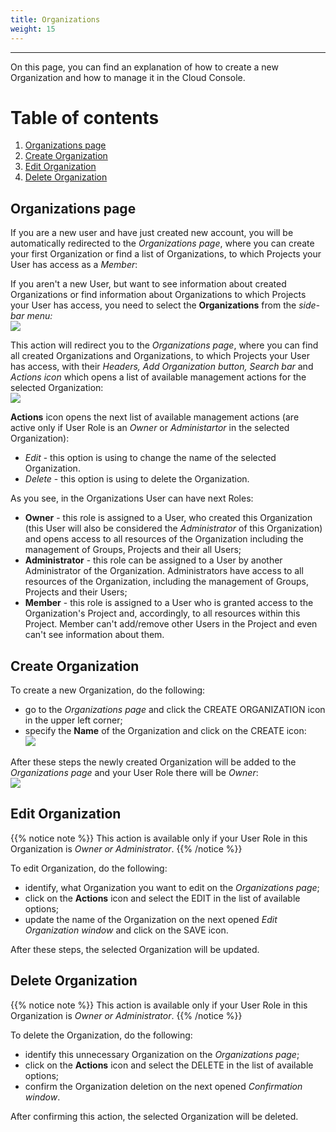 ```yaml
---
title: Organizations
weight: 15
---
```

___
On this page, you can find an explanation of how to create a new Organization and how to manage it in the Cloud Console.

# Table of contents
1. [Organizations page](#organizations-page)
2. [Create Organization](#create-organization)
3. [Edit Organization](#edit-organization)
4. [Delete Organization](#delete-organization)

## Organizations page

If you are a new user and have just created new account, you will be automatically redirected to the *Organizations page*, where you can create your first Organization or find a list of Organizations, to which Projects your User has access as a *Member*:  

If you aren't a new User, but want to see information about created Organizations or find information about Organizations to which Projects your User has access, you need to select the **Organizations** from the *side-bar menu:*  
![](../../assets/images/organizations/2-org.png?classes=border,shadow)  

This action will redirect you to the *Organizations page*, where you can find all created Organizations and Organizations, to which Projects your User has access, with their *Headers, Add Organization button, Search bar* and *Actions icon* which opens a list of available management actions for the selected Organization:  
![](../../assets/images/organizations/3-org.png?classes=border,shadow)  

**Actions** icon opens the next list of available management actions (are active only if User Role is an *Owner* or *Administartor* in the selected Organization):  
- *Edit* - this option is using to change the name of the selected Organization.  
- *Delete* - this option is using to delete the Organization.  

As you see, in the Organizations User can have next Roles:  
- **Owner** - this role is assigned to a User, who created this Organization (this User will also be considered the *Administrator* of this Organization) and opens access to all resources of the Organization including the management of Groups, Projects and their all Users;  
- **Administrator** - this role can be assigned to a User by another Administrator of the Organization. Administrators have access to all resources of the Organization, including the management of Groups, Projects and their Users;  
- **Member** - this role is assigned to a User who is granted access to the Organization's Project and, accordingly, to all resources within this Project. Member can't add/remove other Users in the Project and even can't see information about them.  

## Create Organization 
To create a new Organization, do the following:  
- go to the *Organizations page* and click the CREATE ORGANIZATION icon in the upper left corner;    
- specify the **Name** of the Organization and click on the CREATE icon:  
![](../../assets/images/organizations/5-org.png?classes=border,shadow)  

After these steps the newly created Organization will be added to the *Organizations page* and your User Role there will be *Owner*:  
![](../../assets/images/organizations/6-org.png?classes=border,shadow)  

## Edit Organization

{{% notice note %}}
This action is available only if your User Role in this Organization is *Owner or Administrator*.
{{% /notice %}}

To edit Organization, do the following:
- identify, what Organization you want to edit on the *Organizations page*;   
- click on the **Actions** icon and select the EDIT in the list of available options;    
- update the name of the Organization on the next opened *Edit Organization window* and click on the SAVE icon.     

After these steps, the selected Organization will be updated.

## Delete Organization

{{% notice note %}}
This action is available only if your User Role in this Organization is *Owner or Administrator*.
{{% /notice %}}

To delete the Organization, do the following:
- identify this unnecessary Organization on the *Organizations page*;   
- click on the **Actions** icon and select the DELETE in the list of available options;    
- confirm the Organization deletion on the next opened *Confirmation window*. 
      
After confirming this action, the selected Organization will be deleted.

